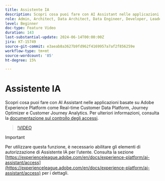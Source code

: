 ```yaml
---
title: Assistente IA
description: Scopri cosa puoi fare con AI Assistant nelle applicazioni basate su Adobe Experience Platform come Real-time Customer Data Platform, Journey Optimizer e Customer Journey Analytics.
role: Admin, Architect, Data Architect, Data Engineer, Developer, Leader, User
level: Beginner
doc-type: Feature Video
duration: 143
last-substantial-update: 2024-06-14T00:00:00Z
jira: KT-15749
source-git-commit: e3aeab8a3627b9fd962f4169957a7af2f856259e
workflow-type: tm+mt
source-wordcount: '85'
ht-degree: 15%

---
```



# Assistente IA

Scopri cosa puoi fare con AI Assistant nelle applicazioni basate su Adobe Experience Platform come Real-time Customer Data Platform, Journey Optimizer e Customer Journey Analytics. Per ulteriori informazioni, consulta la [documentazione sul controllo degli accessi](https://experienceleague.adobe.com/en/docs/experience-platform/ai-assistant/home).

>[!VIDEO](https://video.tv.adobe.com/v/3429845/?learn=on)

>[!IMPORTANT]
>
> Per utilizzare questa funzione, è necessario abilitare gli elementi di autorizzazione di Assistente IA per l’utente. Consulta la sezione [https://experienceleague.adobe.com/en/docs/experience-platform/ai-assistant/access](https://experienceleague.adobe.com/en/docs/experience-platform/ai-assistant/access) per i dettagli.

